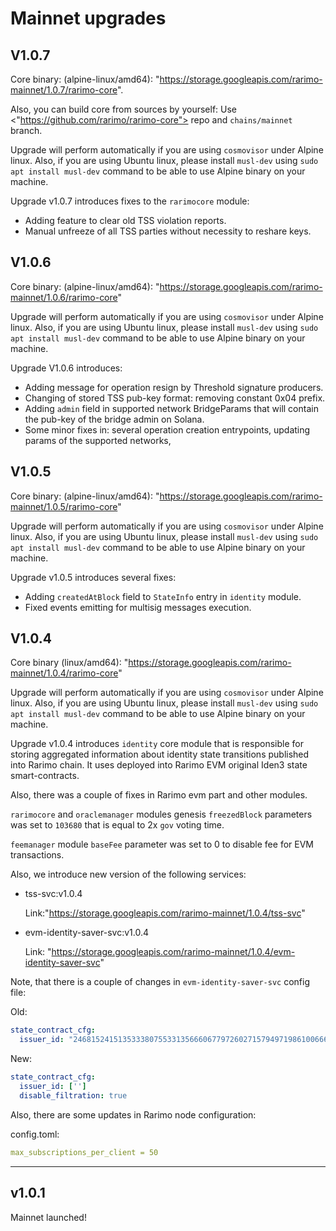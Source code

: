 # Mainnet upgrades

## V1.0.7
Core binary: (alpine-linux/amd64): "<https://storage.googleapis.com/rarimo-mainnet/1.0.7/rarimo-core>".

Also, you can build core from sources by yourself: Use <"https://github.com/rarimo/rarimo-core"> repo and `chains/mainnet` branch.

Upgrade will perform automatically if you are using `cosmovisor` under Alpine linux.
Also, if you are using Ubuntu linux, please install `musl-dev` using `sudo apt install musl-dev` command to be able to use Alpine binary on your machine.

Upgrade v1.0.7 introduces fixes to the `rarimocore` module:
- Adding feature to clear old TSS violation reports.
- Manual unfreeze of all TSS parties without necessity to reshare keys. 

## V1.0.6

Core binary: (alpine-linux/amd64): "<https://storage.googleapis.com/rarimo-mainnet/1.0.6/rarimo-core>"

Upgrade will perform automatically if you are using `cosmovisor` under Alpine linux.
Also, if you are using Ubuntu linux, please install `musl-dev` using `sudo apt install musl-dev` command to be able to use Alpine binary on your machine.

Upgrade V1.0.6 introduces:
- Adding message for operation resign by Threshold signature producers.
- Changing of stored TSS pub-key format: removing constant 0x04 prefix.
- Adding `admin` field in supported network BridgeParams that will contain the pub-key of the bridge admin on Solana. 
- Some minor fixes in: several operation creation entrypoints, updating params of the supported networks, 

## V1.0.5

Core binary: (alpine-linux/amd64): "<https://storage.googleapis.com/rarimo-mainnet/1.0.5/rarimo-core>"

Upgrade will perform automatically if you are using `cosmovisor` under Alpine linux.
Also, if you are using Ubuntu linux, please install `musl-dev` using `sudo apt install musl-dev` command to be able to use Alpine binary on your machine.

Upgrade v1.0.5 introduces several fixes:

- Adding `createdAtBlock` field to `StateInfo` entry in `identity` module.
- Fixed events emitting for multisig messages execution.

## V1.0.4

Core binary (linux/amd64): "<https://storage.googleapis.com/rarimo-mainnet/1.0.4/rarimo-core>"

Upgrade will perform automatically if you are using `cosmovisor` under Alpine linux.
Also, if you are using Ubuntu linux, please install `musl-dev` using `sudo apt install musl-dev` command to be able to use Alpine binary on your machine.

Upgrade v1.0.4 introduces `identity` core module that is responsible for storing aggregated information about
identity state transitions published into Rarimo chain. It uses deployed into Rarimo EVM original Iden3 state smart-contracts.

Also, there was a couple of fixes in Rarimo evm part and other modules.

`rarimocore` and `oraclemanager` modules genesis `freezedBlock` parameters was set to `103680` that is equal to 2x `gov` voting time.

`feemanager` module `baseFee` parameter was set to 0 to disable fee for EVM transactions.

Also, we introduce new version of the following services:
- tss-svc:v1.0.4

  Link:"<https://storage.googleapis.com/rarimo-mainnet/1.0.4/tss-svc>"
- evm-identity-saver-svc:v1.0.4

  Link: "<https://storage.googleapis.com/rarimo-mainnet/1.0.4/evm-identity-saver-svc>"

Note, that there is a couple of changes in `evm-identity-saver-svc` config file:

Old:
```yaml
state_contract_cfg:
  issuer_id: "24681524151353338075533135666067797260271579497198610066639546696060309762"
```

New:
```yaml
state_contract_cfg:
  issuer_id: ['']
  disable_filtration: true
```

Also, there are some updates in Rarimo node configuration:

config.toml:
```yaml
max_subscriptions_per_client = 50
```

----

## v1.0.1
Mainnet launched!
